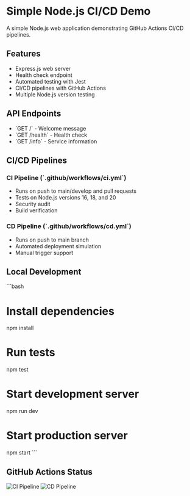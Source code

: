 # Simple Node.js CI/CD Demo

A simple Node.js web application demonstrating GitHub Actions CI/CD pipelines.

## Features

- Express.js web server
- Health check endpoint
- Automated testing with Jest
- CI/CD pipelines with GitHub Actions
- Multiple Node.js version testing

## API Endpoints

- \`GET /\` - Welcome message
- \`GET /health\` - Health check
- \`GET /info\` - Service information

## CI/CD Pipelines

### CI Pipeline (\`.github/workflows/ci.yml\`)
- Runs on push to main/develop and pull requests
- Tests on Node.js versions 16, 18, and 20
- Security audit
- Build verification

### CD Pipeline (\`.github/workflows/cd.yml\`)
- Runs on push to main branch
- Automated deployment simulation
- Manual trigger support

## Local Development

\`\`\`bash
# Install dependencies
npm install

# Run tests
npm test

# Start development server
npm run dev

# Start production server
npm start
\`\`\`

## GitHub Actions Status

![CI Pipeline](https://github.com/smd237/simple-nodejs-app/actions/workflows/ci.yml/badge.svg)
![CD Pipeline](https://github.com/smd237/simple-nodejs-app/actions/workflows/cd.yml/badge.svg)
